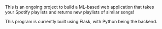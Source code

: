 This is an ongoing project to build a ML-based web application that takes your Spotify playlists and returns new playlists of similar songs!

This program is currently built using Flask, with Python being the backend. 
